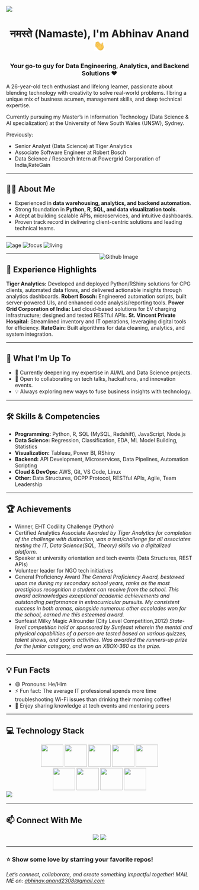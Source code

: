 ![](https://raw.githubusercontent.com/halfrost/halfrost/master/icons/header_.png)

<h1 align="center">नमस्ते (Namaste), I'm Abhinav Anand <img src="https://raw.githubusercontent.com/ABSphreak/ABSphreak/master/gifs/Hi.gif" width="30px"></h1>

<h3 align="center">Your go-to guy for Data Engineering, Analytics, and Backend Solutions ❤️</h3>

A 26-year-old tech enthusiast and lifelong learner, passionate about blending technology with creativity to solve real-world problems. I bring a unique mix of business acumen, management skills, and deep technical expertise.

Currently pursuing my Master’s in Information Technology (Data Science & AI specialization) at the University of New South Wales (UNSW), Sydney.

Previously:
- Senior Analyst (Data Science) at Tiger Analytics
- Associate Software Engineer at Robert Bosch
- Data Science / Research Intern at Powergrid Corporation of India,RateGain

---

## 👨‍💻 About Me

- Experienced in **data warehousing, analytics, and backend automation**.
- Strong foundation in **Python, R, SQL, and data visualization tools**.
- Adept at building scalable APIs, microservices, and intuitive dashboards.
- Proven track record in delivering client-centric solutions and leading technical teams.

---

![age](https://img.shields.io/badge/Age-26-blue)
![focus](https://img.shields.io/badge/Software_Engineer-brightgreen)
![living](https://img.shields.io/badge/Residence-Sydney-3c9)

<img width="50%" align="right" alt="Github Image" src="https://raw.githubusercontent.com/onimur/.github/master/.resources/git-header.svg" />

---

## 💼 Experience Highlights

 **Tiger Analytics:** Developed and deployed Python/RShiny solutions for CPG clients, automated data flows, and delivered actionable insights through analytics dashboards.
 **Robert Bosch:** Engineered automation scripts, built server-powered UIs, and enhanced code analysis/reporting tools.
 **Power Grid Corporation of India:** Led cloud-based solutions for EV charging infrastructure; designed and tested RESTful APIs.
 **St. Vincent Private Hospital:** Streamlined inventory and IT operations, leveraging digital tools for efficiency.
 **RateGain:** Built algorithms for data cleaning, analytics, and system integration.
 
---

## 🚀 What I'm Up To

- 🌱 Currently deepening my expertise in AI/ML and Data Science projects.
- 🤝 Open to collaborating on tech talks, hackathons, and innovation events.
- 💡 Always exploring new ways to fuse business insights with technology.

---

## 🛠️ Skills & Competencies

- **Programming:** Python, R, SQL (MySQL, Redshift), JavaScript, Node.js
- **Data Science:** Regression, Classification, EDA, ML Model Building, Statistics
- **Visualization:** Tableau, Power BI, RShiny
- **Backend:** API Development, Microservices, Data Pipelines, Automation Scripting
- **Cloud & DevOps:** AWS, Git, VS Code, Linux
- **Other:** Data Structures, OCPP Protocol, RESTful APIs, Agile, Team Leadership

---

## 🏆 Achievements

- Winner, EHT Codility Challenge (Python)
- Certified Analytics Associate _Awarded by Tiger Analytics for completion of the challenge with distinction, was a test/challenge for
  all associates testing the IT, Data Science(SQL, Theory) skills via a digitalized platform._
- Speaker at university orientation and tech events (Data Structures, REST APIs)
- Volunteer leader for NGO tech initiatives
- General Proficiency Award _The General Proficiency Award, bestowed upon me during my secondary school
  years, ranks as the most prestigious recognition a student can receive from the school. This award acknowledges exceptional
  academic achievements and outstanding performance in extracurricular pursuits. My consistent success in both arenas,
  alongside numerous other accolades won for the school, earned me this esteemed award._
- Sunfeast Milky Magic Allrounder (City Level Competition,2012) _State-level competition held or sponsored by Sunfeast
  wherein the mental and physical capabilities of a person are tested based on various quizzes, talent shows, and sports
  activities. Was awarded the runners-up prize for the junior category, and won an XBOX-360 as the prize._

---

## 💡 Fun Facts

- 😄 Pronouns: He/Him
- ⚡ Fun fact: The average IT professional spends more time troubleshooting Wi-Fi issues than drinking their morning coffee!
- 🎤 Enjoy sharing knowledge at tech events and mentoring peers

---

## 💻 Technology Stack

<div align="center">

<img src="https://github.com/Subhampreet/Subhampreet/blob/master/logos/python.png?raw=true" height="60" width="60">
<img src="https://github.com/Subhampreet/Subhampreet/blob/master/logos/sql.png" width="60" height="60"/>
<img src="https://github.com/Subhampreet/Subhampreet/blob/master/logos/JS.png?raw=true" height="60" width="60">
<img src="https://github.com/Subhampreet/Subhampreet/blob/master/logos/css.png?raw=true" height="60" width="60">
<img src="https://github.com/Subhampreet/Subhampreet/blob/master/logos/html.png?raw=true" height="60" width="60">
<br>
<img src="https://github.com/Subhampreet/Subhampreet/blob/master/logos/node.jpeg" height="60" width="60">
<img src="https://github.com/Subhampreet/Subhampreet/blob/master/logos/git.png?raw=true" height="60" width="60">
<img src="https://github.com/Subhampreet/Subhampreet/blob/master/logos/vs.png?raw=true" height="60" width="60">

<img src="https://github.com/Subhampreet/Subhampreet/blob/master/logos/react.png" height="60" width="60">
</div>

<img src="https://user-images.githubusercontent.com/70382532/138322189-2db8df52-9dcb-40a0-88a8-c365466bd33d.gif">

---

## 📫 Connect With Me

<div align="center">

[<img src="https://img.shields.io/badge/linkedin-%230077B5.svg?&style=for-the-badge&logo=linkedin&logoColor=white">](https://www.linkedin.com/in/abhinav-anand-48434419a/)
[<img src="https://img.shields.io/badge/instagram-%23E4405F.svg?&style=for-the-badge&logo=instagram&logoColor=white">](https://www.instagram.com/last1_on_insta_abhinav/)

</div>

---

### ⭐ Show some love by starring your favorite repos!  
*Let’s connect, collaborate, and create something impactful together! MAIL ME on: abhinav.anand2308@gmail.com*

